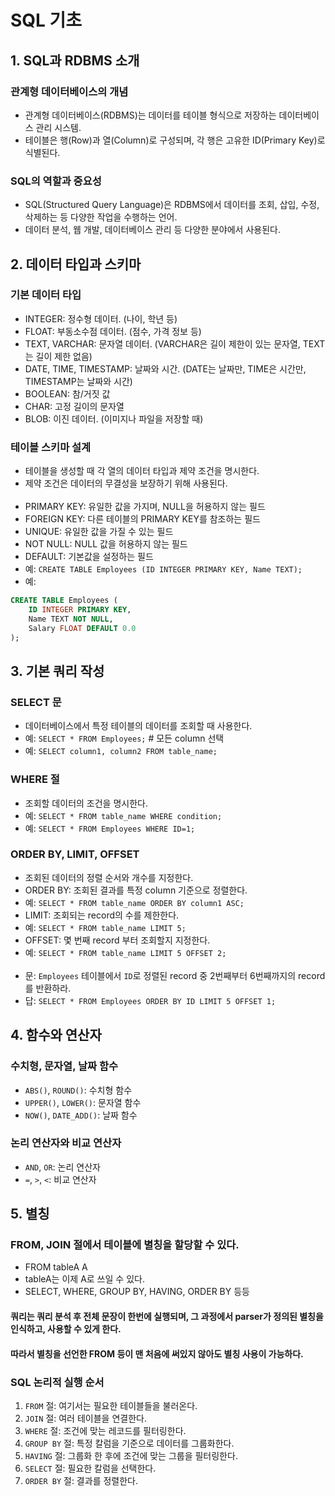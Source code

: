 # SQL 기초

## 1. SQL과 RDBMS 소개

### 관계형 데이터베이스의 개념
- 관계형 데이터베이스(RDBMS)는 데이터를 테이블 형식으로 저장하는 데이터베이스 관리 시스템.
- 테이블은 행(Row)과 열(Column)로 구성되며, 각 행은 고유한 ID(Primary Key)로 식별된다.

### SQL의 역할과 중요성
- SQL(Structured Query Language)은 RDBMS에서 데이터를 조회, 삽입, 수정, 삭제하는 등 다양한 작업을 수행하는 언어.
- 데이터 분석, 웹 개발, 데이터베이스 관리 등 다양한 분야에서 사용된다.

## 2. 데이터 타입과 스키마

### 기본 데이터 타입
- INTEGER: 정수형 데이터. (나이, 학년 등)
- FLOAT: 부동소수점 데이터. (점수, 가격 정보 등)
- TEXT, VARCHAR: 문자열 데이터. (VARCHAR은 길이 제한이 있는 문자열, TEXT는 길이 제한 없음)
- DATE, TIME, TIMESTAMP: 날짜와 시간. (DATE는 날짜만, TIME은 시간만, TIMESTAMP는 날짜와 시간)
- BOOLEAN: 참/거짓 값
- CHAR: 고정 길이의 문자열
- BLOB: 이진 데이터. (이미지나 파일을 저장할 때)

### 테이블 스키마 설계
- 테이블을 생성할 때 각 열의 데이터 타입과 제약 조건을 명시한다. 
- 제약 조건은 데이터의 무결성을 보장하기 위해 사용된다.<br><br>
- PRIMARY KEY: 유일한 값을 가지며, NULL을 허용하지 않는 필드
- FOREIGN KEY: 다른 테이블의 PRIMARY KEY를 참조하는 필드
- UNIQUE: 유일한 값을 가질 수 있는 필드
- NOT NULL: NULL 값을 허용하지 않는 필드
- DEFAULT: 기본값을 설정하는 필드
- 예: `CREATE TABLE Employees (ID INTEGER PRIMARY KEY, Name TEXT);`
- 예: 
```sql
CREATE TABLE Employees (
    ID INTEGER PRIMARY KEY,
    Name TEXT NOT NULL,
    Salary FLOAT DEFAULT 0.0
);
```

## 3. 기본 쿼리 작성

### SELECT 문
- 데이터베이스에서 특정 테이블의 데이터를 조회할 때 사용한다.
- 예: `SELECT * FROM Employees;` # 모든 column 선택
- 예: `SELECT column1, column2 FROM table_name;`

### WHERE 절
- 조회할 데이터의 조건을 명시한다.
- 예: `SELECT * FROM table_name WHERE condition;`
- 예: `SELECT * FROM Employees WHERE ID=1;`

### ORDER BY, LIMIT, OFFSET
- 조회된 데이터의 정렬 순서와 개수를 지정한다.
- ORDER BY: 조회된 결과를 특정 column 기준으로 정렬한다.
- 예: `SELECT * FROM table_name ORDER BY column1 ASC;`
- LIMIT: 조회되는 record의 수를 제한한다.
- 예: `SELECT * FROM table_name LIMIT 5;`
- OFFSET: 몇 번째 record 부터 조회할지 지정한다.
- 예: `SELECT * FROM table_name LIMIT 5 OFFSET 2;`
<br><br>
- 문: `Employees` 테이블에서 `ID`로 정렬된 record 중 2번째부터 6번째까지의 record를 반환하라.
- 답: `SELECT * FROM Employees ORDER BY ID LIMIT 5 OFFSET 1;`

## 4. 함수와 연산자

### 수치형, 문자열, 날짜 함수
- `ABS()`, `ROUND()`: 수치형 함수
- `UPPER()`, `LOWER()`: 문자열 함수
- `NOW()`, `DATE_ADD()`: 날짜 함수

### 논리 연산자와 비교 연산자
- `AND`, `OR`: 논리 연산자
- `=`, `>`, `<`: 비교 연산자

## 5. 별칭
### FROM, JOIN 절에서 테이블에 별칭을 할당할 수 있다.
- FROM tableA A
- tableA는 이제 A로 쓰일 수 있다.
- SELECT, WHERE, GROUP BY, HAVING, ORDER BY 등등

#### 쿼리는 쿼리 분석 후 전체 문장이 한번에 실행되며, 그 과정에서 parser가 정의된 별칭을 인식하고, 사용할 수 있게 한다. 
#### 따라서 별칭을 선언한 FROM 등이 맨 처음에 써있지 않아도 별칭 사용이 가능하다.

### SQL 논리적 실행 순서
1. `FROM` 절: 여기서는 필요한 테이블들을 불러온다.
2. `JOIN` 절: 여러 테이블을 연결한다.
3. `WHERE` 절: 조건에 맞는 레코드를 필터링한다.
4. `GROUP BY` 절: 특정 칼럼을 기준으로 데이터를 그룹화한다.
5. `HAVING` 절: 그룹화 한 후에 조건에 맞는 그룹을 필터링한다.
6. `SELECT` 절: 필요한 칼럼을 선택한다.
7. `ORDER BY` 절: 결과를 정렬한다.